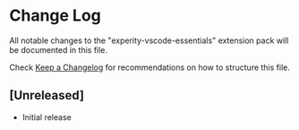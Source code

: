 # Change Log

All notable changes to the "experity-vscode-essentials" extension pack will be documented in this file.

Check [Keep a Changelog](http://keepachangelog.com/) for recommendations on how to structure this file.

## [Unreleased]

- Initial release
